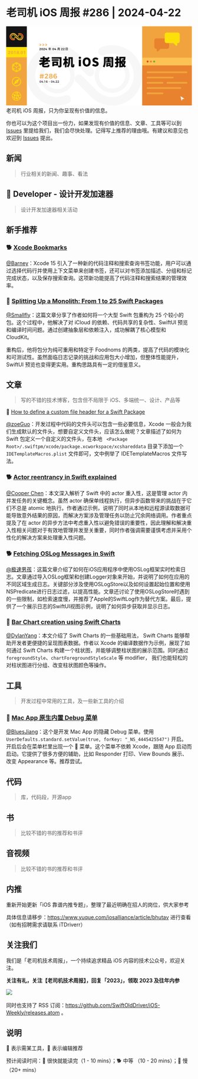 # 老司机 iOS 周报 #286 | 2024-04-22

![ios-weekly](https://github.com/SwiftOldDriver/iOS-Weekly/blob/master/assets/weekly-header/286.jpg?raw=true)
老司机 iOS 周报，只为你呈现有价值的信息。

你也可以为这个项目出一份力，如果发现有价值的信息、文章、工具等可以到 [Issues](https://github.com/SwiftOldDriver/iOS-Weekly/issues) 里提给我们，我们会尽快处理。记得写上推荐的理由哦。有建议和意见也欢迎到 [Issues](https://github.com/SwiftOldDriver/iOS-Weekly/issues) 提出。

## 新闻

> 行业相关的新闻、趣事、看法

##  Developer - 设计开发加速器

> 设计开发加速器相关活动

## 新手推荐

### 🐕 [Xcode Bookmarks](https://useyourloaf.com/blog/xcode-bookmarks/)

[@Barney](https://github.com/BarneyZhaoooo)：Xcode 15 引入了一种新的代码注释和搜索查询书签功能，用户可以通过选择代码行并使用上下文菜单来创建书签，还可以对书签添加描述、分组和标记完成状态，以及保存搜索查询。这项新功能提高了代码注释和搜索结果的管理效率。

### 🐎 [Splitting Up a Monolith: From 1 to 25 Swift Packages](https://ryanashcraft.com/splitting-up-a-monolithic-swift-package/)
[@Smallfly](https://github.com/iostalks)：这篇文章分享了作者如何将一个大型 Swift 包重构为 25 个较小的包。这个过程中，他解决了对 iCloud 的依赖、代码共享的复杂性、SwiftUI 预览和编译时间问题。通过创建抽象层和依赖注入，成功解耦了核心模型和 CloudKit。

重构后，他将包分为纯可重用和特定于 Foodnoms 的两类，提高了代码的模块化和可测试性。虽然面临日志记录的挑战和应用包大小增加，但整体性能提升，SwiftUI 预览也变得更实用。重构思路具有一定的借鉴意义。

## 文章

> 写的不错的技术博客，包含但不局限于 iOS、多端统一、设计、产品等
>
🐎 [How to define a custom file header for a Swift Package](https://danielsaidi.com/blog/2024/03/21/how-to-define-a-custom-file-header-for-a-swift-package)

 [@zoeGuo](https://github.com/zoeGuo)：开发过程中代码的文件头可以包含一些必要信息，Xcode 一般会为我们生成默认的文件头，想要自定义文件头，应该怎么做呢？文章描述了如何为 Swift 包定义一个自定义的文件头，在本地 ` <Package Root>/.swiftpm/xcode/package.xcworkspace/xcshareddata` 目录下添加一个 `IDETemplateMacros.plist` 文件即可，文中例举了 IDETemplateMacros 文件写法。

 ### 🐕 [Actor reentrancy in Swift explained](https://www.donnywals.com/actor-reentrancy-in-swift-explained/)

[@Cooper Chen](https://github.com/cjlcooper)：本文深入解析了 Swift 中的 actor 重入性，这是管理 actor 内并发任务的关键概念。虽然 actor 确保单线程执行，但异步函数带来的挑战在于它们不总是 atomic 地执行。作者通过示例，说明了同时从本地和远程源读取数据可能导致意外结果的原因，而解决方案涉及管理任务以防止冗余网络调用。作者重点提及了在 actor 的异步方法中考虑重入性以避免错误的重要性，因此理解和解决重入性相关问题对于有效地管理并发至关重要，同时作者强调需要谨慎考虑并采用个性化的解决方案来处理重入性问题。

 ### 🐕 [Fetching OSLog Messages in Swift](https://useyourloaf.com/blog/fetching-oslog-messages-in-swift/)

[@极速男孩](https://github.com/ztlyyznf001)：这篇文章介绍了如何在iOS应用程序中使用OSLog框架实时检索日志。文章通过导入OSLog框架和创建Logger对象来开始，并说明了如何在应用的不同区域生成日志。关键部分涉及使用OSLogStore以及如何设置起始位置和使用NSPredicate进行日志过滤，以提高性能。文章还讨论了使用OSLogStore时遇到的一些限制，如检索速度慢，并推荐了Apple的SwiftLog作为替代方案。最后，提供了一个展示日志的SwiftUI视图示例，说明了如何异步获取并显示日志。

### 🐎 [Bar Chart creation using Swift Charts](https://www.avanderlee.com/swift-charts/bar-chart-creation-using-swift-charts/)

[@DylanYang](https://github.com/Dylan19Yang)：本文介绍了 Swift Charts 的一些基础用法， Swift Charts 能够帮助开发者更便捷的呈现图表数据。作者以 Xcode 的编译数据作为示例，展现了如何通过 Swift Charts 构建一个柱状图，并能够调整柱状图的展示范围。同时通过 `foregroundStyle`、`chartForegroundStyleScale` 等 modifier， 我们也能轻松的对柱状图进行分组、改变柱状图颜色等操作。

## 工具

> 开发过程中常用的工具，及一些新工具的介绍

### 🐎 [Mac App 原生内置 Debug 菜单](https://mjtsai.com/blog/2024/03/22/_eventfirstresponderchaindescription/#comment-4059578)

[@BluesJiang](https://github.com/BluesJiang)：这个是开发 Mac App 的隐藏 Debug 菜单。使用 `UserDefaults.standard.setValue(true, forKey: "_NS_4445425547")` 开启。
开启后会在菜单栏里出现一个 🐞 菜单。这个菜单不依赖 Xcode，跟随 App 启动而启动。它提供了很多方便的辅助，比如 Responder 打印、View Bounds 展示、改变 Appearance 等。推荐尝试。

## 代码

> 库，代码段，开源app

## 书

> 比较不错的书的推荐和书评

## 音视频

> 比较不错的书的推荐和书评

## 内推

重新开始更新「iOS 靠谱内推专题」，整理了最近明确在招人的岗位，供大家参考

具体信息请移步：https://www.yuque.com/iosalliance/article/bhutav 进行查看（如有招聘需求请联系 iTDriverr）

## 关注我们

我们是「老司机技术周报」，一个持续追求精品 iOS 内容的技术公众号，欢迎关注。

**关注有礼，关注【老司机技术周报】，回复「2023」，领取 2023 及往年内参**

![](https://github.com/SwiftOldDriver/iOS-Weekly/blob/master/assets/qrcode_for_wechat.jpg?raw=true)

同时也支持了 RSS 订阅：https://github.com/SwiftOldDriver/iOS-Weekly/releases.atom 。

## 说明

🚧 表示需某工具，🌟 表示编辑推荐

预计阅读时间：🐎 很快就能读完（1 - 10 mins）；🐕 中等 （10 - 20 mins）；🐢 慢（20+ mins）
